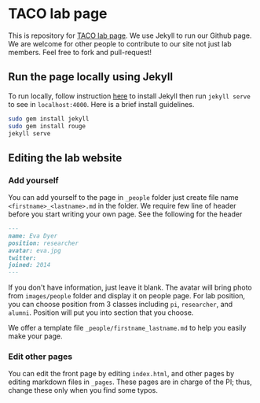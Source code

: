 # TACO lab page

This is repository for [TACO lab page](https://taco-lab.net/). We use Jekyll to run our Github page. We are welcome for other people to contribute to our site not just lab members. Feel free to fork and pull-request!

## Run the page locally using Jekyll

To run locally, follow instruction [here](https://jekyllrb.com/) to install Jekyll then run `jekyll serve` to see in `localhost:4000`. Here is a brief install guidelines.

```bash
sudo gem install jekyll
sudo gem install rouge
jekyll serve
```

## Editing the lab website

### Add yourself

You can add yourself to the page in `_people` folder just create file name `<firstname>_<lastname>.md` in the folder. We require few line of header before you start writing your own page. See the following for the header

``` markdown
---
name: Eva Dyer
position: researcher
avatar: eva.jpg
twitter:
joined: 2014
---
```

If you don't have information, just leave it blank. The avatar will bring photo from `images/people` folder and display it on people page.
For lab position, you can choose position from 3 classes including `pi`, `researcher`, and `alumni`. Position will put you into section that you choose.

We offer a template file `_people/firstname_lastname.md` to help you easily make your page.

### Edit other pages

You can edit the front page by editing `index.html`,
and other pages by editing markdown files in `_pages`.
These pages are in charge of the PI; thus, change these only when you find some typos.
